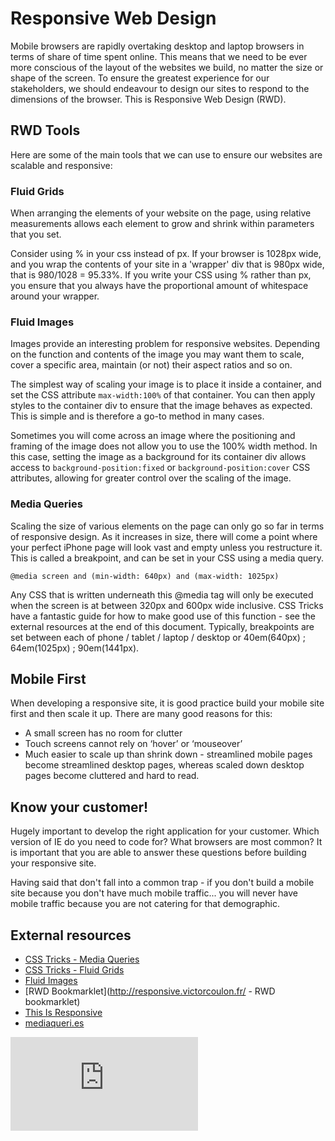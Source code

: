 # Responsive Web Design

Mobile browsers are rapidly overtaking desktop and laptop browsers in terms of share of time spent online. This means that we need to be ever more conscious of the layout of the websites we build, no matter the size or shape of the screen. To ensure the greatest experience for our stakeholders, we should endeavour to design our sites to respond to the dimensions of the browser. This is Responsive Web Design (RWD).

## RWD Tools

Here are some of the main tools that we can use to ensure our websites are scalable and responsive:

### Fluid Grids

When arranging the elements of your website on the page, using relative measurements allows each element to grow and shrink within parameters that you set. 

Consider using % in your css instead of px. If your browser is 1028px wide, and you wrap the contents of your site in a 'wrapper' div that is 980px wide, that is 980/1028 = 95.33%. If you write your CSS using % rather than px, you ensure that you always have the proportional amount of whitespace around your wrapper.

### Fluid Images

Images provide an interesting problem for responsive websites. Depending on the function and contents of the image you may want them to scale, cover a specific area, maintain (or not) their aspect ratios and so on.

The simplest way of scaling your image is to place it inside a container, and set the CSS attribute ```max-width:100%``` of that container. You can then apply styles to the container div to ensure that the image behaves as expected. This is simple and is therefore a go-to method in many cases. 

Sometimes you will come across an image where the positioning and framing of the image does not allow you to use the 100% width method. In this case, setting the image as a background for its container div allows access to ``background-position:fixed`` or ```background-position:cover``` CSS attributes, allowing for greater control over the scaling of the image.

### Media Queries

Scaling the size of various elements on the page can only go so far in terms of responsive design. As it increases in size, there will come a point where your perfect iPhone page will look vast and empty unless you restructure it. This is called a breakpoint, and can be set in your CSS using a media query. 
```
@media screen and (min-width: 640px) and (max-width: 1025px)
```
Any CSS that is written underneath this @media tag will only be executed when the screen is at between 320px and 600px wide inclusive. CSS Tricks have a fantastic guide for how to make good use of this function - see the external resources at the end of this document. Typically, breakpoints are set between each of phone / tablet / laptop / desktop or 40em(640px) ; 64em(1025px) ; 90em(1441px).

## Mobile First

When developing a responsive site, it is good practice build your mobile site first and then scale it up. There are many good reasons for this: 

* A small screen has no room for clutter
* Touch screens cannot rely on ‘hover’ or ‘mouseover’
* Much easier to scale up than shrink down - streamlined mobile pages become streamlined desktop pages, whereas scaled down desktop pages become cluttered and hard to read.

## Know your customer!

Hugely important to develop the right application for your customer. Which version of IE do you need to code for? What browsers are most common? It is important that you are able to answer these questions before building your responsive site. 

Having said that don't fall into a common trap - if you don't build a mobile site because you don't have much mobile traffic... you will never have mobile traffic because you are not catering for that demographic. 

## External resources
* [CSS Tricks - Media Queries](http://css-tricks.com/css-media-queries/)
* [CSS Tricks - Fluid Grids](http://css-tricks.com/dont-overthink-it-grids/)
* [Fluid Images](http://demosthenes.info/blog/586/CSS-Fluid-Image-Techniques-for-Responsive-Site-Design)
* [RWD Bookmarklet](http://responsive.victorcoulon.fr/ - RWD bookmarklet)
* [This Is Responsive](http://bradfrost.github.io/this-is-responsive/)
* [mediaqueri.es](http://mediaqueri.es/)


![Tracking pixel](https://githubanalytics.herokuapp.com/course/pills/responsive_web_design.md)
